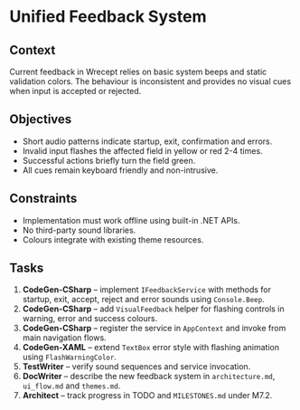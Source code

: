 # Unified Feedback System

## Context
Current feedback in Wrecept relies on basic system beeps and static validation colors. The behaviour is inconsistent and provides no visual cues when input is accepted or rejected.

## Objectives
- Short audio patterns indicate startup, exit, confirmation and errors.
- Invalid input flashes the affected field in yellow or red 2-4 times.
- Successful actions briefly turn the field green.
- All cues remain keyboard friendly and non-intrusive.

## Constraints
- Implementation must work offline using built-in .NET APIs.
- No third-party sound libraries.
- Colours integrate with existing theme resources.

## Tasks
1. **CodeGen-CSharp** – implement `IFeedbackService` with methods for startup, exit, accept, reject and error sounds using `Console.Beep`.
2. **CodeGen-CSharp** – add `VisualFeedback` helper for flashing controls in warning, error and success colours.
3. **CodeGen-CSharp** – register the service in `AppContext` and invoke from main navigation flows.
4. **CodeGen-XAML** – extend `TextBox` error style with flashing animation using `FlashWarningColor`.
5. **TestWriter** – verify sound sequences and service invocation.
6. **DocWriter** – describe the new feedback system in `architecture.md`, `ui_flow.md` and `themes.md`.
7. **Architect** – track progress in TODO and `MILESTONES.md` under M7.2.
